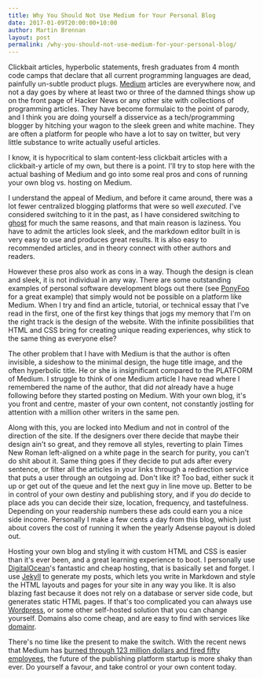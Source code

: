```yaml
---
title: Why You Should Not Use Medium for Your Personal Blog
date: 2017-01-09T20:00:00+10:00
author: Martin Brennan
layout: post
permalink: /why-you-should-not-use-medium-for-your-personal-blog/
---
```


Clickbait articles, hyperbolic statements, fresh graduates from 4 month code camps that declare that all current programming languages are dead, painfully un-subtle product plugs. [Medium](https://medium.com) articles are everywhere now, and not a day goes by where at least two or three of the damned things show up on the front page of Hacker News or any other site with collections of programming articles. They have become formulaic to the point of parody, and I think you are doing yourself a disservice as a tech/programming blogger by hitching your wagon to the sleek green and white machine. They are often a platform for people who have a lot to say on twitter, but very little substance to write actually useful articles.

I know, it is hypocritical to slam content-less clickbait articles with a clickbait-y article of my own, but there is a point. I'll try to stop here with the actual bashing of Medium and go into some real pros and cons of running your own blog vs. hosting on Medium.

<!--more-->

I understand the appeal of Medium, and before it came around, there was a lot fewer centralized blogging platforms that were so well *executed*. I've considered switching to it in the past, as I have considered switching to [ghost](https://ghost.org/) for much the same reasons, and that main reason is laziness. You have to admit the articles look sleek, and the markdown editor built in is very easy to use and produces great results. It is also easy to recommended articles, and in theory connect with other authors and readers.

However these pros also work as cons in a way. Though the design is clean and sleek, it is not individual in any way. There are some outstanding examples of personal software development blogs out there (see [PonyFoo](https://ponyfoo.com/) for a great example) that simply would not be possible on a platform like Medium. When I try and find an article, tutorial, or technical essay that I've read in the first, one of the first key things that jogs my memory that I'm on the right track is the design of the website. With the infinite possibilities that HTML and CSS bring for creating unique reading experiences, why stick to the same thing as everyone else?

The other problem that I have with Medium is that the author is often invisible, a sideshow to the minimal design, the huge title image, and the often hyperbolic title. He or she is insignificant compared to the PLATFORM of Medium. I struggle to think of one Medium article I have read where I remembered the name of the author, that did _not_ already have a huge following before they started posting on Medium. With your own blog, it's you front and centre, master of your own content, not constantly jostling for attention with a million other writers in the same pen.

Along with this, you are locked into Medium and not in control of the direction of the site. If the designers over there decide that maybe their design ain't so great, and they remove all styles, reverting to plain Times New Roman left-aligned on a white page in the search for purity, you can't do shit about it. Same thing goes if they decide to put ads after every sentence, or filter all the articles in your links through a redirection service that puts a user through an outgoing ad. Don't like it? Too bad, either suck it up or get out of the queue and let the next guy in line move up. Better to be in control of your own destiny and publishing story, and if you _do_ decide to place ads you can decide their size, location, frequency, and tastefulness. Depending on your readership numbers these ads could earn you a nice side income. Personally I make a few cents a day from this blog, which just about covers the cost of running it when the yearly Adsense payout is doled out.

Hosting your own blog and styling it with custom HTML and CSS is easier than it's ever been, and a great learning experience to boot. I personally use [DigitalOcean](https://www.digitalocean.com/pricing/)'s fantastic and cheap hosting, that is basically set and forget. I use [Jekyll](https://jekyllrb.com/) to generate my posts, which lets you write in Markdown and style the HTML layouts and pages for your site in any way you like. It is also blazing fast because it does not rely on a database or server side code, but generates static HTML pages. If that's too complicated you can always use [Wordpress](https://wordpress.org/), or some other self-hosted solution that you can change yourself. Domains also come cheap, and are easy to find with services like [domainr](https://domainr.com/).

There's no time like the present to make the switch. With the recent news that Medium has [burned through 123 million dollars and fired fifty employees](https://blog.medium.com/renewing-mediums-focus-98f374a960be#.hxoarm5bj), the future of the publishing platform startup is more shaky than ever. Do yourself a favour, and take control or your own content today.
